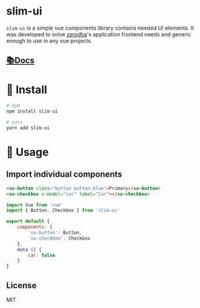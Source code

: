 # slim-ui

`slim-ui` is a simple vue components library contains needed UI elements. It was developed to solve [zerodha](https://zerodha.com/)'s application frontend needs and generic enough to use in any vue projects.

## [📚Docs](https://slim-ui.github.io/)

# 🔧 Install

```bash
# npm
npm install slim-ui
```

```bash
# yarn
yarn add slim-ui
```

# 🔨 Usage

## Import individual components

```html
<su-button class="button button-blue">Primary</su-button>
<su-checkbox v-model="car" label="Car"></su-checkbox>
```

```js
import Vue from 'vue'
import { Button, Checkbox } from 'slim-ui'

export default {
    components: {
        'su-button': Button,
        'su-checkbox': Checkbox
    },
    data () {
        car: false
    }
}
```

## License
MIT

